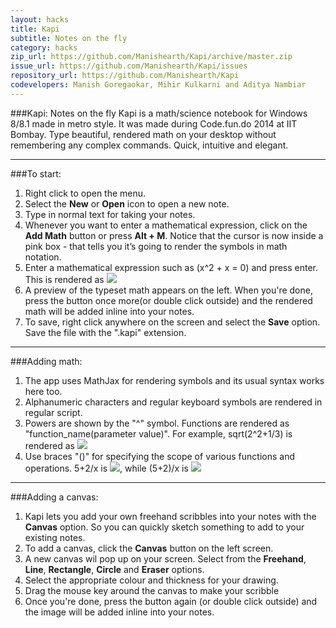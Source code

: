 ```yaml
---
layout: hacks
title: Kapi
subtitle: Notes on the fly
category: hacks
zip_url: https://github.com/Manishearth/Kapi/archive/master.zip
issue_url: https://github.com/Manishearth/Kapi/issues
repository_url: https://github.com/Manishearth/Kapi
codevelopers: Manish Goregaokar, Mihir Kulkarni and Aditya Nambiar
---
```


###Kapi: Notes on the fly
Kapi is a math/science notebook for Windows 8/8.1 made in metro style. It was made during Code.fun.do 2014 at IIT Bombay.
Type beautiful, rendered math on your desktop without remembering any complex commands. Quick, intuitive and elegant. 

---
###To start:
1.	Right click to open the menu.
2.	Select the <b>New</b> or <b>Open</b> icon to open a new note.
3.	Type in normal text for taking your notes.
4.	Whenever you want to enter a mathematical expression, click on the <b>Add Math</b> button or press <b>Alt + M</b>.
Notice that the cursor is now inside a pink box - that tells you it’s going to render the symbols in math notation.
5.	Enter a mathematical expression such as (x^2 + x = 0) and press enter. This is rendered as <img src="http://latex.codecogs.com/svg.latex?x^{2} + x = 0" border="0"/>
6.	A preview of the typeset math appears on the left. When you're done, press the button once more(or double click outside) and the rendered math will be added inline into your notes.
7.	To save, right click anywhere on the screen and select the <b>Save</b> option. Save the file with the ".kapi" extension.

---
###Adding math:
1. The app uses MathJax for rendering symbols and its usual syntax works here too.
2. Alphanumeric characters and regular keyboard symbols are rendered in regular script.
3. Powers are shown by the "^" symbol. Functions are rendered as "function_name(parameter value)". For example, sqrt(2^2+1/3) is rendered as <img src="http://latex.codecogs.com/svg.latex?\sqrt{2^{2}+\frac{1}{3} }" border="0"/>
4. Use braces "()" for specifying the scope of various functions and operations. 5+2/x is  <img src="http://latex.codecogs.com/svg.latex?5+\frac{2}{x}" border="0"/>, while (5+2)/x is  <img src="http://latex.codecogs.com/svg.latex?\frac{5+2}{x}" border="0"/>

----
###Adding a canvas:
1. Kapi lets you add your own freehand scribbles into your notes with the <b>Canvas</b> option. So you can quickly sketch something to add to your existing notes.
2. To add a canvas, click the <b>Canvas</b> button on the left screen.
3. A new canvas wil pop up on your screen. Select from the <b>Freehand</b>, <b>Line</b>, <b>Rectangle</b>, <b>Circle</b> and <b>Eraser</b> options.
4. Select the appropriate colour and thickness for your drawing.
5. Drag the mouse key around the canvas to make your scribble
6. Once you're done, press the button again (or double click outside) and the image will be added inline into your notes.


<!--
Here are a few snapshots:

<script>
$(document).ready(function() {
    $('.pics').cycle({
		fx: 'scrollDown',
		speed:    250, 
                timeout:  2000 
	});
});
</script>

<div class="pics"> 
    <img src="{{site.url}}/img/rr1.jpg" width="400" height="224" /> 
    <img src="{{site.url}}/img/rr2.jpg" width="400" height="224" /> 
    <img src="{{site.url}}/img/rr3.jpg" width="400" height="224" /> 
    <img src="{{site.url}}/img/rr4.jpg" width="400" height="224" /> 
    <img src="{{site.url}}/img/rr5.jpg" width="400" height="224" /> 
</div> -->
